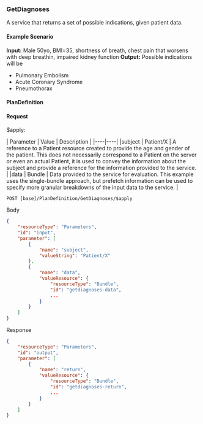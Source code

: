 ### GetDiagnoses

A service that returns a set of possible indications, given patient data.

#### Example Scenario

**Input:** Male 50yo, BMI=35, shortness of breath, chest pain that worsens with deep breathin, impaired kidney function
**Output:** Possible indications will be
* Pulmonary Embolism
* Acute Coronary Syndrome
* Pneumothorax

#### PlanDefinition

#### Request

$apply:

| Parameter | Value | Description |
|----|----|
|subject | Patient/X | A reference to a Patient resource created to provide the age and gender of the patient. This does not necessarily correspond to a Patient on the server or even an actual Patient, it is used to convey the information about the subject and provide a reference for the information provided to the service. |
|data | Bundle | Data provided to the service for evaluation. This example uses the single-bundle approach, but prefetch information can be used to specify more granular breakdowns of the input data to the service. |

```http
POST [base]/PlanDefinition/GetDiagnoses/$apply
```

Body

```json
{
    "resourceType": "Parameters",
    "id": "input",
    "parameter": [
        {
            "name": "subject",
            "valueString": "Patient/X"
        },
        {
            "name": "data",
            "valueResource": {
                "resourceType": "Bundle",
                "id": "getdiagnoses-data",
                ...
            }
        }
    ]
}
```

Response

```json
{
    "resourceType": "Parameters",
    "id": "output",
    "parameter": [
        {
            "name": "return",
            "valueResource": {
                "resourceType": "Bundle",
                "id": "getdiagnoses-return",
                ...
            }
        }
    ]
}
```
